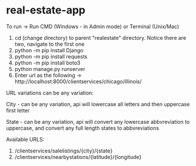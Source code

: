 # real-estate-app

To run ->
Run CMD (Windows - in Admin mode) or Terminal (Unix/Mac)
1) cd (change directory) to parent "realestate" directory. Notice there are two, navigate to the first one
2) python -m pip install Django
3) python -m pip install requests
4) python -m pip install boto3
5) python manage.py runserver
6) Enter url as the following -> http://localhost:8000/clientservices/chicago/illinois/

URL variations can be any variation:

City - can be any variation, api will lowercase all letters and then uppercase first letter

State - can be any variation, api will convert any lowercase abbvreviation to uppercase, and convert any full length states to abbvreviations

Available URLS:

1) /clientservices/salelistings/{city}/{state}
2) /clientservices/nearbystations/{latitude}/{longitude}
